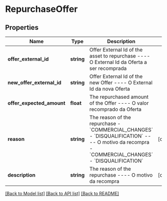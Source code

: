 # RepurchaseOffer

## Properties
Name | Type | Description | Notes
------------ | ------------- | ------------- | -------------
**offer_external_id** | **string** | Offer External Id of the asset to repurchase  ----  O External Id da Oferta a ser recomprada | 
**new_offer_external_id** | **string** | Offer External Id of the new Offer  ----  O External Id da nova Oferta | 
**offer_expected_amount** | **float** | The repurchased amount of the Offer  ----  O valor recomprado da Oferta | 
**reason** | **string** | The reason of the repurchase    - &#x60;COMMERCIAL_CHANGES&#x60;   - &#x60;DISQUALIFICATION&#x60;  ----  O motivo da recompra    - &#x60;COMMERCIAL_CHANGES&#x60;   - &#x60;DISQUALIFICATION&#x60; | [optional] 
**description** | **string** | The reason of the repurchase  ----  O motivo da recompra | [optional] 

[[Back to Model list]](../../README.md#documentation-for-models) [[Back to API list]](../../README.md#documentation-for-api-endpoints) [[Back to README]](../../README.md)

